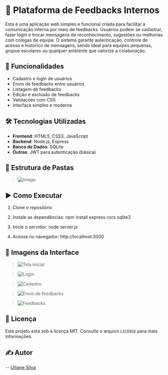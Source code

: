 # 💬 Plataforma de Feedbacks Internos

Esta é uma aplicação web simples e funcional criada para facilitar a comunicação interna por meio de feedbacks. Usuários podem se cadastrar, fazer login e trocar mensagens de reconhecimento, sugestões ou melhorias com colegas de equipe. O sistema garante autenticação, controle de acesso e histórico de mensagens, sendo ideal para equipes pequenas, grupos escolares ou qualquer ambiente que valorize a colaboração.

## 🚀 Funcionalidades

- Cadastro e login de usuários
- Envio de feedbacks entre usuários
- Listagem de feedbacks
- Edição e exclusão de feedbacks
- Validações com CSS
- Interface simples e moderna

## 🛠️ Tecnologias Utilizadas

- **Frontend**: HTML5, CSS3, JavaScript
- **Backend**: Node.js, Express
- **Banco de Dados**: SQLite
- **Outras**: JWT para autenticação (básica)

## 📂 Estrutura de Pastas
> *![image](https://github.com/user-attachments/assets/1d810318-09b3-40fd-80e4-8bcb2d2b2fec)*


## ▶️ Como Executar

1. Clone o repositório

2. Instale as dependências: npm install express cors sqlite3

3. Inicie o servidor: node server.js

4. Acesse no navegador: http://localhost:3000

## 📸 Imagens da Interface

> ![Tela inicial](https://github.com/user-attachments/assets/f0253f26-9940-4535-9fe1-51c62ea05956)

> ![Login](https://github.com/user-attachments/assets/e6f7395f-461d-483e-b064-dbae8ffe4181)

> ![Cadastro](https://github.com/user-attachments/assets/f973cbc7-7b1b-421c-8eda-5c92023f49f5)

> ![Envio de feedbacks](https://github.com/user-attachments/assets/1bcde9db-d114-4267-8b76-8674bf5e50f2)

> ![Feedbacks](https://github.com/user-attachments/assets/9eab9e1f-3091-4016-8a4c-e7f0b70d4943)


>

## 📘 Licença

Este projeto está sob a licença MIT. Consulte o arquivo `LICENSE` para mais informações.

## ✍️ Autor

-- [Uiliane Silva](https://github.com/Uilwsp)





